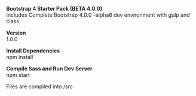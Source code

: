 <strong>Bootstrap 4 Starter Pack (BETA 4.0.0)</strong><br>
Includes Complete Bootstrap 4.0.0 -alpha6 dev environment with gulp and class<br>

<strong>Version</strong><br>
1.0.0

<strong>Install Dependencies</strong><br>
npm install

<strong>Compile Sass and Run Dev Server</strong><br>
npm start

Files are compiled into /src
